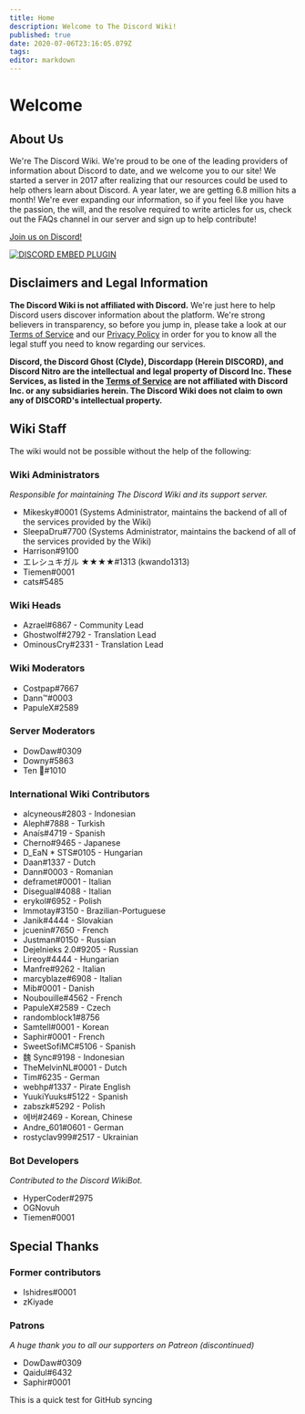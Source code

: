 ```yaml
---
title: Home
description: Welcome to The Discord Wiki!
published: true
date: 2020-07-06T23:16:05.079Z
tags: 
editor: markdown
---
```


# Welcome
## About Us

We're The Discord Wiki. We're proud to be one of the leading providers of information about Discord to date, and we welcome you to our site! We started a server in 2017 after realizing that our resources could be used to help others learn about Discord. A year later, we are getting 6.8 million hits a month! We're ever expanding our information, so if you feel like you have the passion, the will, and the resolve required to write articles for us, check out the FAQs channel in our server and sign up to help contribute!

[Join us on Discord!](https://discord.gg/ZRJ9Ghh)

<a href="https://discord.gg/ZRJ9Ghh">![DISCORD EMBED PLUGIN](https://discordapp.com/api/guilds/367460196148183040/widget.png?style=banner2)</a>

## Disclaimers and Legal Information
**The Discord Wiki is not affiliated with Discord.** We're just here to help Discord users discover information about the platform. We're strong believers in transparency, so before you jump in, please take a look at our [Terms of Service](/meta/terms) and our [Privacy Policy](/meta/privacy) in order for you to know all the legal stuff you need to know regarding our services.

**Discord, the Discord Ghost (Clyde), Discordapp (Herein DISCORD), and Discord Nitro are the intellectual and legal property of Discord Inc. These Services, as listed in the [Terms of Service](/meta/terms) are not affiliated with Discord Inc. or any subsidiaries herein. The Discord Wiki does not claim to own any of DISCORD's intellectual property.**

## Wiki Staff
The wiki would not be possible without the help of the following:
### Wiki Administrators

*Responsible for maintaining The Discord Wiki and its support server.*
* Mikesky#0001 (Systems Administrator, maintains the backend of all of the services provided by the Wiki)
* SleepaDru#7700 (Systems Administrator, maintains the backend of all of the services provided by the Wiki)
* Harrison#9100
* エレシュキガル ★★★★#1313 (kwando1313)
* Tiemen#0001
* cats#5485

### Wiki Heads

* Azrael#6867 - Community Lead
* Ghostwolf#2792 - Translation Lead
* OminousCry#2331 - Translation Lead

### Wiki Moderators

* Costpap#7667
* Dann™#0003
* PapuleX#2589

### Server Moderators

* DowDaw#0309
* Downy#5863
* Ten 🌈#1010

### International Wiki Contributors

* alcyneous#2803 - Indonesian
* Aleph#7888 - Turkish
* Anaís#4719 - Spanish
* Cherno#9465 - Japanese
* D_EaN * STS#0105 - Hungarian
* Daan#1337 - Dutch
* Dann#0003 - Romanian
* deframet#0001 - Italian
* Disegual#4088 - Italian
* erykol#6952 - Polish
* Immotay#3150 - Brazilian-Portuguese
* Janik#4444 - Slovakian
* jcuenin#7650 - French
* Justman#0150 - Russian
* Dejelnieks 2.0#9205 - Russian
* Lireoy#4444 - Hungarian
* Manfre#9262 - Italian
* marcyblaze#6908 - Italian
* Mib#0001 - Danish
* Noubouille#4562 - French
* PapuleX#2589 - Czech
* randomblock1#8756
* Samtell#0001 - Korean
* Saphir#0001 - French
* SweetSofiMC#5106 - Spanish
* 魏 Sync#9198 - Indonesian
* TheMelvinNL#0001 - Dutch
* Tim#6235 - German
* webhp#1337 - Pirate English
* YuukiYuuks#5122 - Spanish
* zabszk#5292 - Polish
* 에버#2469 - Korean, Chinese
* Andre_601#0601 - German
* rostyclav999#2517 - Ukrainian

### Bot Developers

*Contributed to the Discord WikiBot.*
* HyperCoder#2975
* OGNovuh
* Tiemen#0001

## Special Thanks

### Former contributors

* Ishidres#0001
* zKiyade

### Patrons

*A huge thank you to all our supporters on Patreon (discontinued)*

* DowDaw#0309
* Qaidul#6432
* Saphir#0001


This is a quick test for GitHub syncing